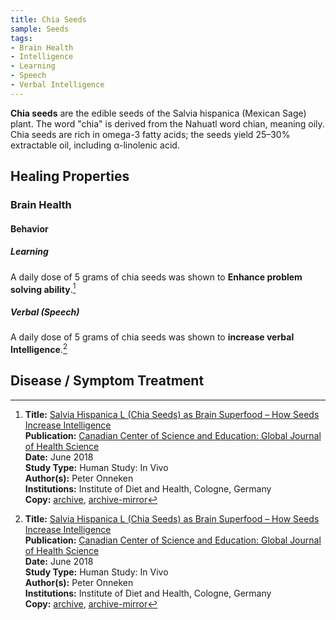 ```yaml
---
title: Chia Seeds
sample: Seeds
tags:
- Brain Health
- Intelligence
- Learning
- Speech
- Verbal Intelligence
---
```

**Chia seeds** are the edible seeds of the Salvia hispanica (Mexican Sage) plant.  The word "chia" is derived from the Nahuatl word chian, meaning oily.  Chia seeds are rich in omega-3 fatty acids; the seeds yield 25–30% extractable oil, including α-linolenic acid.

## Healing Properties

### Brain Health

#### Behavior

##### Learning

A daily dose of 5 grams of chia seeds was shown to **Enhance problem solving ability**.[^1]

##### Verbal (Speech)

A daily dose of 5 grams of chia seeds was shown to **increase verbal Intelligence**.[^1] 

## Disease / Symptom Treatment

[^1]: **Title:** [Salvia Hispanica L (Chia Seeds) as Brain Superfood – How Seeds Increase Intelligence](https://doi.org/10.5539/gjhs.v10n7p69)<br>
**Publication:** [Canadian Center of Science and Education: Global Journal of Health Science](http://www.ccsenet.org/journal/index.php/gjhs)<br>
**Date:** June 2018<br>
**Study Type:** Human Study: In Vivo<br>
**Author(s):** Peter Onneken<br>
**Institutions:** Institute of Diet and Health, Cologne, Germany<br>
**Copy:** [archive](https://ipfs.io/ipfs/QmVah1e9tze9CMXEtGyn8AiQexi2mE995Fv3sB1dkTaKdj), [archive-mirror](https://cloudflare-ipfs.com/ipfs/QmVah1e9tze9CMXEtGyn8AiQexi2mE995Fv3sB1dkTaKdj)

[^2]: **Title:** []()<br>
**Publication:** []()<br>
**Date:** <br>
**Study Type:** Animal Study, Commentary, Human Study: In Vitro - In Vivo - In Silico, Human: Case Report, Meta Analysis, Review<br>
**Author(s):** <br>
**Institutions:** <br>
**Copy:** [archive](https://ipfs.io/ipfs/), [archive-mirror](https://cloudflare-ipfs.com/ipfs/)

[^3]: **Title:** []()<br>
**Publication:** []()<br>
**Date:** <br>
**Study Type:** Animal Study, Commentary, Human Study: In Vitro - In Vivo - In Silico, Human: Case Report, Meta Analysis, Review<br>
**Author(s):** <br>
**Institutions:** <br>
**Copy:** [archive](https://ipfs.io/ipfs/), [archive-mirror](https://cloudflare-ipfs.com/ipfs/)